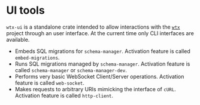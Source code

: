 # UI tools

`wtx-ui` is a standalone crate intended to allow interactions with the [`wtx`](https://github.com/c410-f3r/wtx) project through an user interface. At the current time only CLI interfaces are available.

- Embeds SQL migrations for `schema-manager`. Activation feature is called `embed-migrations`.
- Runs SQL migrations managed by `schema-manager`. Activation feature is called `schema-manager` or `schema-manager-dev`.
- Performs very basic WebSocket Client/Server operations. Activation feature is called `web-socket`.
- Makes requests to arbitrary URIs mimicking the interface of `cURL`. Activation feature is called `http-client`.